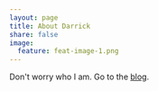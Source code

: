 ```yaml
---
layout: page
title: About Darrick
share: false
image:
  feature: feat-image-1.png
---
```


Don't worry who I am. Go to the [blog](../blog).
